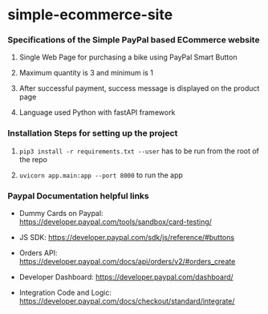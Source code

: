 # simple-ecommerce-site

### Specifications of the Simple PayPal based ECommerce website

1. Single Web Page for purchasing a bike using PayPal Smart Button

2. Maximum quantity is 3 and minimum is 1

3. After successful payment, success message is displayed on the product page

4. Language used Python with fastAPI framework

### Installation Steps for setting up the project

1. `pip3 install -r requirements.txt --user` has to be run from the root of the repo

2. `uvicorn app.main:app --port 8000` to run the app


### Paypal Documentation helpful links

* Dummy Cards on Paypal: https://developer.paypal.com/tools/sandbox/card-testing/

* JS SDK: https://developer.paypal.com/sdk/js/reference/#buttons

* Orders API: https://developer.paypal.com/docs/api/orders/v2/#orders_create

* Developer Dashboard: https://developer.paypal.com/dashboard/

* Integration Code and Logic: https://developer.paypal.com/docs/checkout/standard/integrate/

